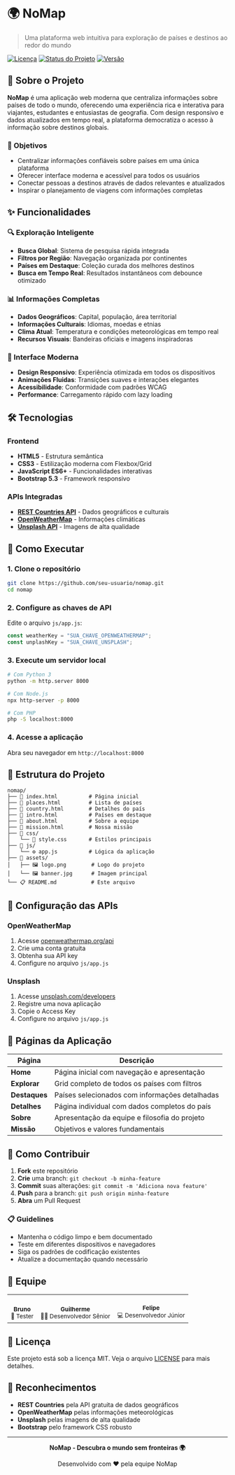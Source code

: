 # 🌍 NoMap

> Uma plataforma web intuitiva para exploração de países e destinos ao redor do mundo

[![Licença](https://img.shields.io/badge/license-MIT-blue.svg)](LICENSE)
[![Status do Projeto](https://img.shields.io/badge/status-ativo-green.svg)]()
[![Versão](https://img.shields.io/badge/versão-0.0.5-brightgreen.svg)]()

## 📖 Sobre o Projeto

**NoMap** é uma aplicação web moderna que centraliza informações sobre países de todo o mundo, oferecendo uma experiência rica e interativa para viajantes, estudantes e entusiastas de geografia. Com design responsivo e dados atualizados em tempo real, a plataforma democratiza o acesso à informação sobre destinos globais.

### 🎯 Objetivos
- Centralizar informações confiáveis sobre países em uma única plataforma
- Oferecer interface moderna e acessível para todos os usuários  
- Conectar pessoas a destinos através de dados relevantes e atualizados
- Inspirar o planejamento de viagens com informações completas

## ✨ Funcionalidades

### 🔍 Exploração Inteligente
- **Busca Global**: Sistema de pesquisa rápida integrada
- **Filtros por Região**: Navegação organizada por continentes
- **Países em Destaque**: Coleção curada dos melhores destinos
- **Busca em Tempo Real**: Resultados instantâneos com debounce otimizado

### 📊 Informações Completas
- **Dados Geográficos**: Capital, população, área territorial
- **Informações Culturais**: Idiomas, moedas e etnias
- **Clima Atual**: Temperatura e condições meteorológicas em tempo real
- **Recursos Visuais**: Bandeiras oficiais e imagens inspiradoras

### 🎨 Interface Moderna
- **Design Responsivo**: Experiência otimizada em todos os dispositivos
- **Animações Fluidas**: Transições suaves e interações elegantes
- **Acessibilidade**: Conformidade com padrões WCAG
- **Performance**: Carregamento rápido com lazy loading

## 🛠️ Tecnologias

### Frontend
- **HTML5** - Estrutura semântica
- **CSS3** - Estilização moderna com Flexbox/Grid
- **JavaScript ES6+** - Funcionalidades interativas
- **Bootstrap 5.3** - Framework responsivo

### APIs Integradas
- **[REST Countries API](https://restcountries.com/)** - Dados geográficos e culturais
- **[OpenWeatherMap](https://openweathermap.org/api)** - Informações climáticas
- **[Unsplash API](https://unsplash.com/developers)** - Imagens de alta qualidade

## 🚀 Como Executar

### 1. Clone o repositório
```bash
git clone https://github.com/seu-usuario/nomap.git
cd nomap
```

### 2. Configure as chaves de API
Edite o arquivo `js/app.js`:
```javascript
const weatherKey = "SUA_CHAVE_OPENWEATHERMAP";
const unplashKey = "SUA_CHAVE_UNSPLASH";
```

### 3. Execute um servidor local
```bash
# Com Python 3
python -m http.server 8000

# Com Node.js
npx http-server -p 8000

# Com PHP
php -S localhost:8000
```

### 4. Acesse a aplicação
Abra seu navegador em `http://localhost:8000`

## 📁 Estrutura do Projeto

```
nomap/
├── 📄 index.html          # Página inicial
├── 📄 places.html         # Lista de países
├── 📄 country.html        # Detalhes do país
├── 📄 intro.html          # Países em destaque
├── 📄 about.html          # Sobre a equipe
├── 📄 mission.html        # Nossa missão
├── 📁 css/
│   └── 🎨 style.css       # Estilos principais
├── 📁 js/
│   └── ⚙️ app.js          # Lógica da aplicação
├── 📁 assets/
│   ├── 🖼️ logo.png        # Logo do projeto
│   └── 🖼️ banner.jpg      # Imagem principal
└── 📋 README.md           # Este arquivo
```

## 🔧 Configuração das APIs

### OpenWeatherMap
1. Acesse [openweathermap.org/api](https://openweathermap.org/api)
2. Crie uma conta gratuita
3. Obtenha sua API key
4. Configure no arquivo `js/app.js`

### Unsplash
1. Acesse [unsplash.com/developers](https://unsplash.com/developers)
2. Registre uma nova aplicação
3. Copie o Access Key
4. Configure no arquivo `js/app.js`

## 🎯 Páginas da Aplicação

| Página | Descrição |
|--------|-----------|
| **Home** | Página inicial com navegação e apresentação |
| **Explorar** | Grid completo de todos os países com filtros |
| **Destaques** | Países selecionados com informações detalhadas |
| **Detalhes** | Página individual com dados completos do país |
| **Sobre** | Apresentação da equipe e filosofia do projeto |
| **Missão** | Objetivos e valores fundamentais |

## 🤝 Como Contribuir

1. **Fork** este repositório
2. **Crie** uma branch: `git checkout -b minha-feature`
3. **Commit** suas alterações: `git commit -m 'Adiciona nova feature'`
4. **Push** para a branch: `git push origin minha-feature`
5. **Abra** um Pull Request

### 📋 Guidelines
- Mantenha o código limpo e bem documentado
- Teste em diferentes dispositivos e navegadores
- Siga os padrões de codificação existentes
- Atualize a documentação quando necessário

## 👥 Equipe

<table>
  <tr>
    <td align="center">
      <br />
      <sub><b>Bruno</b></sub>
      <br />
      <sub>🧪 Tester</sub>
    </td>
    <td align="center">
      <br />
      <sub><b>Guilherme</b></sub>
      <br />
      <sub>👨‍💻 Desenvolvedor Sênior</sub>
    </td>
    <td align="center">
      <br />
      <sub><b>Felipe</b></sub>
      <br />
      <sub>💻 Desenvolvedor Júnior</sub>
    </td>
  </tr>
</table>

## 📄 Licença

Este projeto está sob a licença MIT. Veja o arquivo [LICENSE](LICENSE) para mais detalhes.

## 🌟 Reconhecimentos

- **REST Countries** pela API gratuita de dados geográficos
- **OpenWeatherMap** pelas informações meteorológicas
- **Unsplash** pelas imagens de alta qualidade
- **Bootstrap** pelo framework CSS robusto

---

<div align="center">
  <p><strong>NoMap - Descubra o mundo sem fronteiras 🌍</strong></p>
  <p>Desenvolvido com ❤️ pela equipe NoMap</p>

</div>
